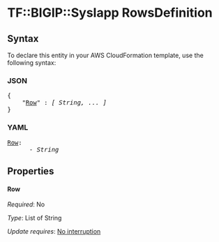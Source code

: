 # TF::BIGIP::SysIapp RowsDefinition

## Syntax

To declare this entity in your AWS CloudFormation template, use the following syntax:

### JSON

<pre>
{
    "<a href="#row" title="Row">Row</a>" : <i>[ String, ... ]</i>
}
</pre>

### YAML

<pre>
<a href="#row" title="Row">Row</a>: <i>
      - String</i>
</pre>

## Properties

#### Row

_Required_: No

_Type_: List of String

_Update requires_: [No interruption](https://docs.aws.amazon.com/AWSCloudFormation/latest/UserGuide/using-cfn-updating-stacks-update-behaviors.html#update-no-interrupt)

